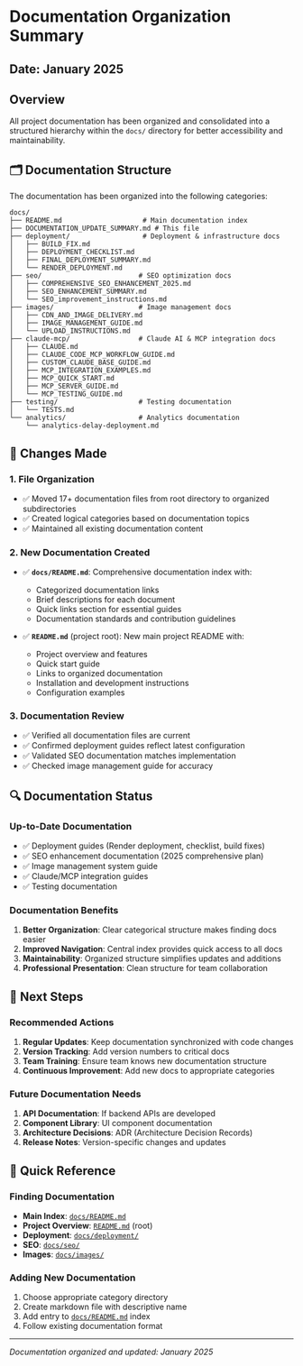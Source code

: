 # Documentation Organization Summary

## Date: January 2025

## Overview
All project documentation has been organized and consolidated into a structured hierarchy within the `docs/` directory for better accessibility and maintainability.

## 🗂️ Documentation Structure

The documentation has been organized into the following categories:

```
docs/
├── README.md                    # Main documentation index
├── DOCUMENTATION_UPDATE_SUMMARY.md # This file
├── deployment/                  # Deployment & infrastructure docs
│   ├── BUILD_FIX.md
│   ├── DEPLOYMENT_CHECKLIST.md
│   ├── FINAL_DEPLOYMENT_SUMMARY.md
│   └── RENDER_DEPLOYMENT.md
├── seo/                        # SEO optimization docs
│   ├── COMPREHENSIVE_SEO_ENHANCEMENT_2025.md
│   ├── SEO_ENHANCEMENT_SUMMARY.md
│   └── SEO_improvement_instructions.md
├── images/                     # Image management docs
│   ├── CDN_AND_IMAGE_DELIVERY.md
│   ├── IMAGE_MANAGEMENT_GUIDE.md
│   └── UPLOAD_INSTRUCTIONS.md
├── claude-mcp/                 # Claude AI & MCP integration docs
│   ├── CLAUDE.md
│   ├── CLAUDE_CODE_MCP_WORKFLOW_GUIDE.md
│   ├── CUSTOM_CLAUDE_BASE_GUIDE.md
│   ├── MCP_INTEGRATION_EXAMPLES.md
│   ├── MCP_QUICK_START.md
│   ├── MCP_SERVER_GUIDE.md
│   └── MCP_TESTING_GUIDE.md
├── testing/                    # Testing documentation
│   └── TESTS.md
└── analytics/                  # Analytics documentation
    └── analytics-delay-deployment.md
```

## 📝 Changes Made

### 1. File Organization
- ✅ Moved 17+ documentation files from root directory to organized subdirectories
- ✅ Created logical categories based on documentation topics
- ✅ Maintained all existing documentation content

### 2. New Documentation Created
- ✅ **`docs/README.md`**: Comprehensive documentation index with:
  - Categorized documentation links
  - Brief descriptions for each document
  - Quick links section for essential guides
  - Documentation standards and contribution guidelines
  
- ✅ **`README.md`** (project root): New main project README with:
  - Project overview and features
  - Quick start guide
  - Links to organized documentation
  - Installation and development instructions
  - Configuration examples

### 3. Documentation Review
- ✅ Verified all documentation files are current
- ✅ Confirmed deployment guides reflect latest configuration
- ✅ Validated SEO documentation matches implementation
- ✅ Checked image management guide for accuracy

## 🔍 Documentation Status

### Up-to-Date Documentation
- ✅ Deployment guides (Render deployment, checklist, build fixes)
- ✅ SEO enhancement documentation (2025 comprehensive plan)
- ✅ Image management system guide
- ✅ Claude/MCP integration guides
- ✅ Testing documentation

### Documentation Benefits
1. **Better Organization**: Clear categorical structure makes finding docs easier
2. **Improved Navigation**: Central index provides quick access to all docs
3. **Maintainability**: Organized structure simplifies updates and additions
4. **Professional Presentation**: Clean structure for team collaboration

## 🚀 Next Steps

### Recommended Actions
1. **Regular Updates**: Keep documentation synchronized with code changes
2. **Version Tracking**: Add version numbers to critical docs
3. **Team Training**: Ensure team knows new documentation structure
4. **Continuous Improvement**: Add new docs to appropriate categories

### Future Documentation Needs
1. **API Documentation**: If backend APIs are developed
2. **Component Library**: UI component documentation
3. **Architecture Decisions**: ADR (Architecture Decision Records)
4. **Release Notes**: Version-specific changes and updates

## 📌 Quick Reference

### Finding Documentation
- **Main Index**: [`docs/README.md`](./README.md)
- **Project Overview**: [`README.md`](../README.md) (root)
- **Deployment**: [`docs/deployment/`](./deployment/)
- **SEO**: [`docs/seo/`](./seo/)
- **Images**: [`docs/images/`](./images/)

### Adding New Documentation
1. Choose appropriate category directory
2. Create markdown file with descriptive name
3. Add entry to [`docs/README.md`](./README.md) index
4. Follow existing documentation format

---

*Documentation organized and updated: January 2025*